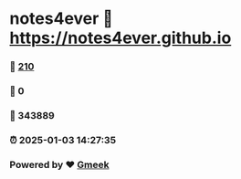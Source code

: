 # notes4ever :link: https://notes4ever.github.io 
### :page_facing_up: [210](https://notes4ever.github.io/tag.html) 
### :speech_balloon: 0 
### :hibiscus: 343889 
### :alarm_clock: 2025-01-03 14:27:35 
### Powered by :heart: [Gmeek](https://github.com/Meekdai/Gmeek)
